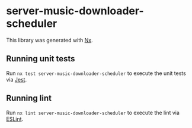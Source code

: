 # server-music-downloader-scheduler

This library was generated with [Nx](https://nx.dev).

## Running unit tests

Run `nx test server-music-downloader-scheduler` to execute the unit tests via [Jest](https://jestjs.io).

## Running lint

Run `nx lint server-music-downloader-scheduler` to execute the lint via [ESLint](https://eslint.org/).
